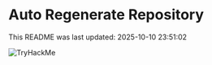 # Auto Regenerate Repository

This README was last updated: 2025-10-10 23:51:02

 ![TryHackMe](https://tryhackme.com/badge/533634)